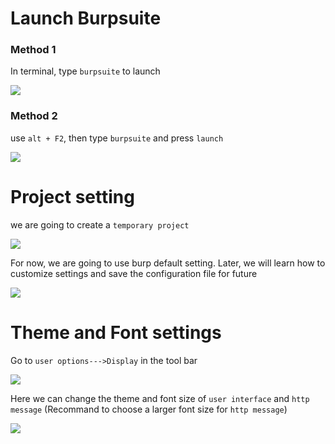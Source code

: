 # Launch Burpsuite

### Method 1
In terminal, type `burpsuite` to launch

![](2022-01-18-16-48-30.png)

### Method 2
use `alt + F2`, then type `burpsuite` and press `launch`

![](2022-01-18-16-51-09.png)



# Project setting

we are going to create a `temporary project`



![](2022-01-18-16-58-47.png)

For now, we are going to use burp default setting. Later, we will learn how to customize settings and save the configuration file for future

![](2022-01-18-16-59-53.png)

# Theme and Font settings

Go to `user options--->Display` in the tool bar

![](2022-01-18-17-05-17.png)

Here we can change the theme and font size of `user interface` and `http message` (Recommand to choose a larger font size for `http message`)

![](2022-01-18-17-06-46.png)
